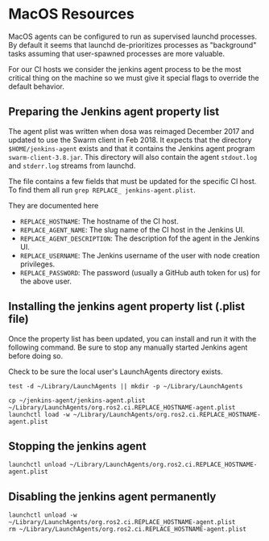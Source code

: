 # MacOS Resources

MacOS agents can be configured to run as supervised launchd processes.
By default it seems that launchd de-prioritizes processes as "background" tasks assuming that user-spawned processes are more valuable.

For our CI hosts we consider the jenkins agent process to be the most critical thing on the machine so we must give it special flags to override the default behavior.

## Preparing the Jenkins agent property list

The agent plist was written when dosa was reimaged December 2017 and updated to use the Swarm client in Feb 2018.
It expects that the directory `$HOME/jenkins-agent` exists and that it contains the Jenkins agent program `swarm-client-3.8.jar`.
This directory will also contain the agent `stdout.log` and `stderr.log` streams from launchd.

The file contains a few fields that must be updated for the specific CI host.
To find them all run `grep REPLACE_ jenkins-agent.plist`.

They are documented here

- `REPLACE_HOSTNAME`: The hostname of the CI host.
- `REPLACE_AGENT_NAME`: The slug name of the CI host in the Jenkins UI.
- `REPLACE_AGENT_DESCRIPTION`: The description fof the agent in the Jenkins UI.
- `REPLACE_USERNAME`: The Jenkins username of the user with node creation privileges.
- `REPLACE_PASSWORD`: The password (usually a GitHub auth token for us) for the above user.


## Installing the jenkins agent property list (.plist file)

Once the property list has been updated, you can install and run it with the following command.
Be sure to stop any manually started Jenkins agent before doing so.

Check to be sure the local user's LaunchAgents directory exists.

```
test -d ~/Library/LaunchAgents || mkdir -p ~/Library/LaunchAgents
```

```
cp ~/jenkins-agent/jenkins-agent.plist ~/Library/LaunchAgents/org.ros2.ci.REPLACE_HOSTNAME-agent.plist
launchctl load -w ~/Library/LaunchAgents/org.ros2.ci.REPLACE_HOSTNAME-agent.plist
```

## Stopping the jenkins agent

```
launchctl unload ~/Library/LaunchAgents/org.ros2.ci.REPLACE_HOSTNAME-agent.plist
```

## Disabling the jenkins agent permanently

```
launchctl unload -w ~/Library/LaunchAgents/org.ros2.ci.REPLACE_HOSTNAME-agent.plist
rm ~/Library/LaunchAgents/org.ros2.ci.REPLACE_HOSTNAME-agent.plist
```
